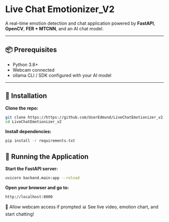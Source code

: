 # Live Chat Emotionizer_V2

A real-time emotion detection and chat application powered by **FastAPI**, **OpenCV**, **FER + MTCNN**, and an AI chat model.

---

## 📦 Prerequisites

- Python 3.8+
- Webcam connected
- ollama CLI / SDK configured with your AI model

---

## 🔧 Installation

**Clone the repo:**

```bash
git clone https://https://github.com/UserEdmund/LiveChatEmotionizer_v2.git
cd LiveChatEmotionizer_v2
```
**Install dependencies:**
```bash
pip install -r requirements.txt
```

## 🚀 Running the Application

**Start the FastAPI server:**
```bash
uvicorn backend.main:app --reload
```

**Open your browser and go to:**
```markdown
http://localhost:8000
```
📸 Allow webcam access if prompted 📊 See live video, emotion chart, and start chatting!
